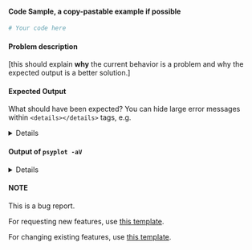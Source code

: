 #### Code Sample, a copy-pastable example if possible

```python
# Your code here

```
#### Problem description

[this should explain **why** the current behavior is a problem and why the expected output is a better solution.]

#### Expected Output
What should have been expected? You can hide large error messages within  ``<details></details>`` tags, e.g.

<details>
very long error message
</details>

#### Output of ``psyplot -aV``

<details>
# Paste the output of the command ``psyplot -aV`` (ran from the command line)

</details>

#### NOTE
This is a bug report.

For requesting new features, use [this template](https://github.com/Chilipp/psy-maps/issues/new?template=new_feature.md&title=NEW+FEATURE:).

For changing existing features, use [this template](https://github.com/Chilipp/psy-maps/issues/new?template=change_feature.md&title=CHANGE+FEATURE:).
